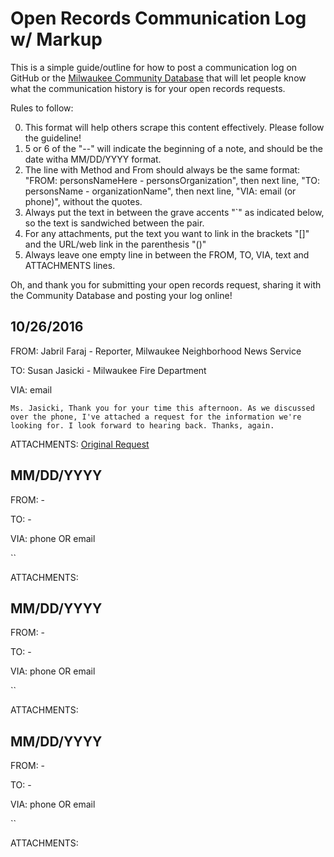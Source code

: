 Open Records Communication Log w/ Markup
=============

This is a simple guide/outline for how to post a communication log on GitHub or the [Milwaukee Community Database](http://mkecommunitydata.com) that will let people know what the communication history is for your open records requests.

Rules to follow:

0. This format will help others scrape this content effectively. Please follow the guideline!
0. 5 or 6 of the "--" will indicate the beginning of a note, and should be the date witha MM/DD/YYYY format.
0. The line with Method and From should always be the same format: "FROM: personsNameHere - personsOrganization", then next line, "TO: personsName - organizationName", then next line, "VIA: email (or phone)", without the quotes.
0. Always put the text in between the grave accents "`" as indicated below, so the text is sandwiched between the pair.
0. For any attachments, put the text you want to link in the brackets "[]" and the URL/web link in the parenthesis "()"
0. Always leave one empty line in between the FROM, TO, VIA, text and ATTACHMENTS lines.

Oh, and thank you for submitting your open records request, sharing it with the Community Database and posting your log online! 

10/26/2016
------
FROM: Jabril Faraj - Reporter, Milwaukee Neighborhood News Service

TO: Susan Jasicki - Milwaukee Fire Department 

VIA: email

`Ms. Jasicki, Thank you for your time this afternoon. As we discussed over the phone, I've attached a request for the information we're looking for. I look forward to hearing back. Thanks, again.`

ATTACHMENTS: [Original Request](https://drive.google.com/file/d/0B2qru3lnKLbCMGZpaFMzNHFBOXc/view?usp=sharing)

MM/DD/YYYY
------
FROM: - 

TO: - 

VIA: phone OR email

``

ATTACHMENTS: []()

MM/DD/YYYY
------
FROM: - 

TO: - 

VIA: phone OR email

``

ATTACHMENTS: []()

MM/DD/YYYY
------
FROM: - 

TO: - 

VIA: phone OR email

``

ATTACHMENTS: []()
